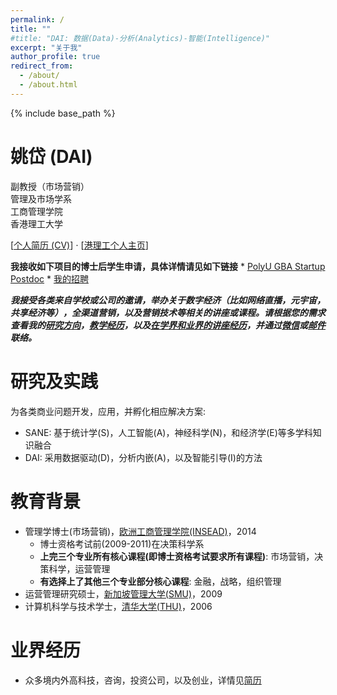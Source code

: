```yaml
---
permalink: /
title: ""
#title: "DAI: 数据(Data)-分析(Analytics)-智能(Intelligence)"
excerpt: "关于我"
author_profile: true
redirect_from: 
  - /about/
  - /about.html
---
```


{% include base_path %}

姚岱 (DAI)
======
副教授（市场营销）  
管理及市场学系  
工商管理学院  
香港理工大学

[<a href="{{ base_path }}/cv/">个人简历 (CV)</a>] $\cdot$ [<a href="https://mm.polyu.edu.hk/people/academic-staff/dr-dai-yao/" target="_blank">港理工个人主页</a>]


<b>我接收如下项目的博士后学生申请，具体详情请见如下链接</b>
    * <a href="http://www.polyu-startuppostdoc.hk/" target="_blank">PolyU GBA Startup Postdoc</a>
    * <a href="https://note.youdao.com/s/3BZZYxyd" target="_blank">我的招聘</a>


<b><em>我接受各类来自学校或公司的邀请，举办关于数字经济（比如网络直播，元宇宙，共享经济等），全渠道营销，以及营销技术等相关的讲座或课程。请根据您的需求查看我的<a href="{{ base_path }}/research/">研究方向</a>，<a href="{{ base_path }}/teaching/">教学经历</a>，以及<a href="{{ base_path }}/talks/">在学界和业界的讲座经历</a>，并通过<a href="{{ base_path }}/images/dai_wechat.png" target="_blank">微信</a>或<a href="mailto:DAI@yaod.ai">邮件</a>联络。</em></b>


研究及实践
======
为各类商业问题开发，应用，并孵化相应解决方案:
* SANE: 基于统计学(S)，人工智能(A)，神经科学(N)，和经济学(E)等多学科知识融合
* DAI: 采用数据驱动(D)，分析内嵌(A)，以及智能引导(I)的方法


教育背景
======
* 管理学博士(市场营销)，<a href="https://www.insead.edu/" target="_blank">欧洲工商管理学院(INSEAD)</a>，2014
  * 博士资格考试前(2009-2011)在决策科学系
  * **上完三个专业所有核心课程(即博士资格考试要求所有课程)**: 市场营销，决策科学，运营管理
  * **有选择上了其他三个专业部分核心课程**: 金融，战略，组织管理
* 运营管理研究硕士，<a href="https://business.smu.edu.sg/" target="_blank">新加坡管理大学(SMU)</a>，2009
* 计算机科学与技术学士，<a href="https://www.cs.tsinghua.edu.cn/" target="_blank">清华大学(THU)</a>，2006


业界经历
======
* 众多境内外高科技，咨询，投资公司，以及创业，详情见<a href="{{ base_path }}/cv/">简历</a>
